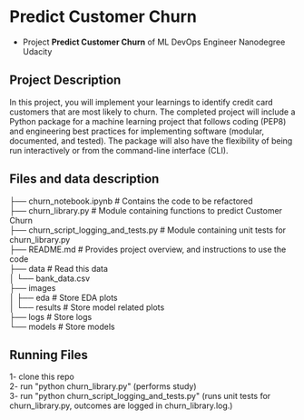 # Predict Customer Churn

- Project **Predict Customer Churn** of ML DevOps Engineer Nanodegree Udacity

## Project Description<br>
In this project, you will implement your learnings to identify credit card customers that are most likely to churn. The completed project will include a Python package for a machine learning project that follows coding (PEP8) and engineering best practices for implementing software (modular, documented, and tested). The package will also have the flexibility of being run interactively or from the command-line interface (CLI).

## Files and data description

├── churn_notebook.ipynb                # Contains the code to be refactored<br>
├── churn_library.py                    # Module containing functions to predict Customer Churn<br>
├── churn_script_logging_and_tests.py   # Module containing unit tests for churn_library.py<br>
├── README.md                           # Provides project overview, and instructions to use the code<br>
├── data                                # Read this data<br>
│   └── bank_data.csv<br>
├── images<br>
│   ├── eda                 # Store EDA plots<br>
│   └── results             # Store model related plots<br>
├── logs				 # Store logs<br>
└── models               # Store models

## Running Files<br>
1- clone this repo<br>
2- run "python churn_library.py" (performs study)<br>
3- run "python churn_script_logging_and_tests.py" (runs unit tests for churn_library.py, outcomes are logged in churn_library.log.)





